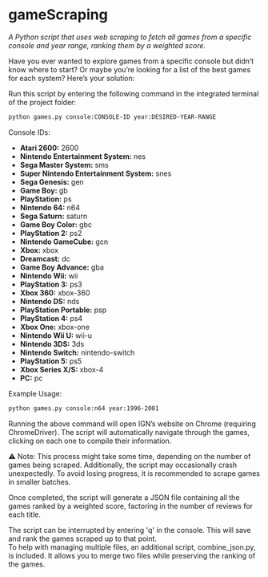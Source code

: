 # gameScraping
*A Python script that uses web scraping to fetch all games from a specific console and year range, ranking them by a weighted score.*  

Have you ever wanted to explore games from a specific console but didn’t know where to start? Or maybe you’re looking for a list of the best games for each system? Here’s your solution:  

Run this script by entering the following command in the integrated terminal of the project folder:  
```bash
python games.py console:CONSOLE-ID year:DESIRED-YEAR-RANGE
```

Console IDs:  
- **Atari 2600:** 2600  
- **Nintendo Entertainment System:** nes  
- **Sega Master System:** sms  
- **Super Nintendo Entertainment System:** snes  
- **Sega Genesis:** gen  
- **Game Boy:** gb  
- **PlayStation:** ps  
- **Nintendo 64:** n64  
- **Sega Saturn:** saturn  
- **Game Boy Color:** gbc  
- **PlayStation 2:** ps2  
- **Nintendo GameCube:** gcn  
- **Xbox:** xbox  
- **Dreamcast:** dc  
- **Game Boy Advance:** gba  
- **Nintendo Wii:** wii  
- **PlayStation 3:** ps3  
- **Xbox 360:** xbox-360  
- **Nintendo DS:** nds  
- **PlayStation Portable:** psp  
- **PlayStation 4:** ps4  
- **Xbox One:** xbox-one  
- **Nintendo Wii U:** wii-u  
- **Nintendo 3DS:** 3ds  
- **Nintendo Switch:** nintendo-switch  
- **PlayStation 5:** ps5  
- **Xbox Series X/S:** xbox-4  
- **PC:** pc  

Example Usage:  
```bash
python games.py console:n64 year:1996-2001
```

Running the above command will open IGN’s website on Chrome (requiring ChromeDriver). The script will automatically navigate through the games, clicking on each one to compile their information.

⚠ Note: This process might take some time, depending on the number of games being scraped. Additionally, the script may occasionally crash unexpectedly. To avoid losing progress, it is recommended to scrape games in smaller batches.

Once completed, the script will generate a JSON file containing all the games ranked by a weighted score, factoring in the number of reviews for each title.

The script can be interrupted by entering 'q' in the console. This will save and rank the games scraped up to that point.  
To help with managing multiple files, an additional script, combine_json.py, is included. It allows you to merge two files while preserving the ranking of the games.
